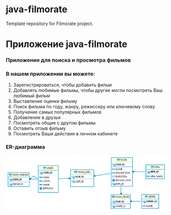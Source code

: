 # java-filmorate
Template repository for Filmorate project.
# Приложение java-filmorate  
### Приложение для поиска и просмотра фильмов
### В нашем приложении вы можете:
1. Зарегистрироваться, чтобы добавить фильм
2. Добавлять любимые фильмы, чтобы другие могли посмотреть Ваш любимый фильм
3. Выставление оценки фильму
4. Поиск фильма по году, жанру, режиссеру или ключевому слову
5. Получение самых популярных фильмов
6. Добавление в друзья
7. Посмотреть общие с другом фильмы 
8. Оставить отзыв фильму
9. Посмотреть Ваши действия в личном кабинете

### ER-диаграмма
![diagram.png](diagram.png)
